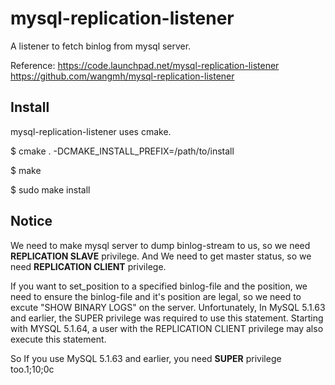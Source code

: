 mysql-replication-listener
=========================

A listener to fetch binlog from mysql server.

Reference:
https://code.launchpad.net/mysql-replication-listener
https://github.com/wangmh/mysql-replication-listener

Install
--------------------
mysql-replication-listener uses cmake.

$ cmake .  -DCMAKE_INSTALL_PREFIX=/path/to/install

$ make

$ sudo make install


Notice
--------------------
We need to make mysql server to dump binlog-stream to us, so we need **REPLICATION SLAVE** privilege.
And We need to get master status, so we need **REPLICATION CLIENT** privilege.

If you want to set_position to a specified binlog-file and the position, we need to ensure the binlog-file and it's position are legal, so we need to excute "SHOW BINARY LOGS" on the server. Unfortunately, 
   In MySQL 5.1.63 and earlier, the SUPER privilege was required to use this statement. Starting with MYSQL 5.1.64, a user with the REPLICATION CLIENT privilege may also execute this statement.

So If you use MySQL 5.1.63 and earlier, you need **SUPER** privilege too.1;10;0c

